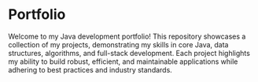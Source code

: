 # Portfolio
Welcome to my Java development portfolio! This repository showcases a collection of my projects, demonstrating my skills in core Java, data structures, algorithms, and full-stack development. Each project highlights my ability to build robust, efficient, and maintainable applications while adhering to best practices and industry standards.
